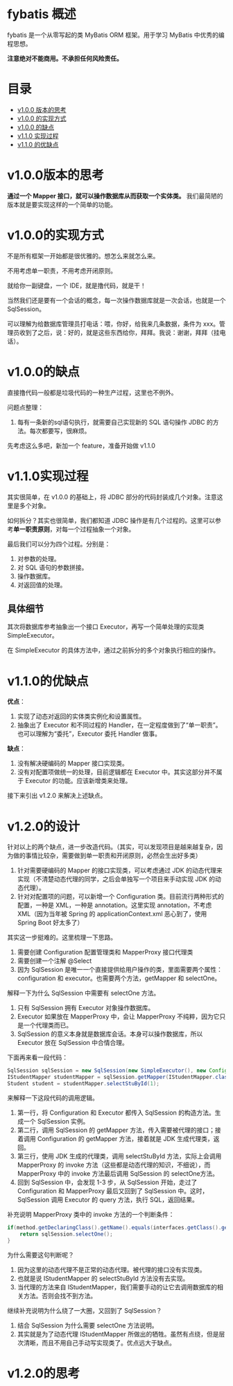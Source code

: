 # fybatis 概述

fybatis 是一个从零写起的类 MyBatis ORM 框架。用于学习 MyBatis 中优秀的编程思想。

**注意绝对不能商用。不承担任何风险责任。**

# 目录

*  [v1.0.0 版本的思考](#v1.0.0版本的思考)
*  [v1.0.0 的实现方式](#v1.0.0的实现方式)
*  [v1.0.0 的缺点](#v1.0.0的缺点)
*  [v1.1.0 实现过程](#v1.1.0实现过程)
*  [v1.1.0 的优缺点](#v1.1.0的优缺点)

# v1.0.0版本的思考

**通过一个 Mapper 接口，就可以操作数据库从而获取一个实体类。** 我们最简陋的版本就是要实现这样的一个简单的功能。

# v1.0.0的实现方式

不是所有框架一开始都是很优雅的。想怎么来就怎么来。

不用考虑单一职责，不用考虑开闭原则。

就给你一副键盘，一个 IDE，就是撸代码，就是干！

当然我们还是要有一个会话的概念，每一次操作数据库就是一次会话，也就是一个 SqlSession。

可以理解为给数据库管理员打电话：喂，你好，给我来几条数据，条件为 xxx。管理员收到了之后，说：好的，就是这些东西给你，拜拜。我说：谢谢，拜拜（挂电话）。

# v1.0.0的缺点

直接撸代码一般都是垃圾代码的一种生产过程，这里也不例外。

问题点整理：

1. 每有一条新的sql语句执行，就需要自己实现新的 SQL 语句操作 JDBC 的方法。每次都要写，很麻烦。

先考虑这么多吧，新加一个 feature，准备开始做 v1.1.0

# v1.1.0实现过程

其实很简单，在 v1.0.0 的基础上，将 JDBC 部分的代码封装成几个对象。注意这里是多个对象。

如何拆分？其实也很简单，我们都知道 JDBC 操作是有几个过程的。这里可以参考**单一职责原则**，对每一个过程抽象一个对象。

最后我们可以分为四个过程。分别是：
1. 对参数的处理。
2. 对 SQL 语句的参数拼接。
3. 操作数据库。
4. 对返回值的处理。

## 具体细节

其次将数据库参考抽象出一个接口 Executor，再写一个简单处理的实现类 SimpleExecutor。

在 SimpleExecutor 的具体方法中，通过之前拆分的多个对象执行相应的操作。

# v1.1.0的优缺点

**优点**：
1. 实现了动态对返回的实体类实例化和设置属性。
2. 抽象出了 Executor 和不同过程的 Handler，在一定程度做到了“单一职责”。也可以理解为“委托”，Executor 委托 Handler 做事。

**缺点**：
1. 没有解决硬编码的 Mapper 接口实现类。
2. 没有对配置项做统一的处理，目前逻辑都在 Executor 中。其实这部分并不属于 Executor 的功能。应该新增类来处理。

接下来引出 v1.2.0 来解决上述缺点。

# v1.2.0的设计

针对以上的两个缺点，进一步改造代码。（其实，可以发现项目是越来越复杂，因为做的事情比较杂，需要做到单一职责和开闭原则，必然会生出好多类）

1. 针对需要硬编码的 Mapper 的接口实现类，可以考虑通过 JDK 的动态代理来实现（不清楚动态代理的同学，之后会单独写一个项目来手动实现 JDK 的动态代理）。
2. 针对对配置项的问题，可以新增一个 Configuration 类。目前流行两种形式的配置，一种是 XML，一种是 annotation。这里实现 annotation，不考虑 XML（因为当年被 Spring 的 applicationContext.xml 恶心到了，使用 Spring Boot 好太多了）

其实这一步挺难的。这里梳理一下思路。
1. 需要创建 Configuration 配置管理类和 MapperProxy 接口代理类
2. 需要创建一个注解 @Select
3. 因为 SqlSession 是唯一一个直接提供给用户操作的类，里面需要两个属性：configuration 和 executor。也需要两个方法，getMapper 和 selectOne。

解释一下为什么 SqlSession 中需要有 selectOne 方法。
1. 只有 SqlSession 拥有 Executor 对象操作数据库。
2. Executor 如果放在 MapperProxy 中，会让 MapperProxy 不纯粹，因为它只是一个代理类而已。
3. SqlSession 的意义本身就是数据库会话。本身可以操作数据库，所以 Executor 放在 SqlSession 中合情合理。

下面再来看一段代码：

```java
SqlSession sqlSession = new SqlSession(new SimpleExecutor(), new Configuration());
IStudentMapper studentMapper = sqlSession.getMapper(IStudentMapper.class);
Student student = studentMapper.selectStuById(1);
```

来解释一下这段代码的调用逻辑。
1. 第一行，将 Configuration 和 Executor 都传入 SqlSession 的构造方法。生成一个 SqlSession 实例。
2. 第二行，调用 SqlSession 的 getMapper 方法，传入需要被代理的接口；接着调用 Configuration 的 getMapper 方法，接着就是 JDK 生成代理类，返回。
3. 第三行，使用 JDK 生成的代理类，调用 selectStuById 方法，实际上会调用 MapperProxy 的 invoke 方法（这些都是动态代理的知识，不细说），而 MapperProxy 中的 invoke 方法最后调用 SqlSession 的 selectOne方法。
4. 回到 SqlSession 中，会发现 1-3 步，从 SqlSession 开始，走过了 Configuration 和 MapperProxy 最后又回到了 SqlSession 中。这时，SqlSession 调用 Executor 的 query 方法，执行 SQL，返回结果。

补充说明 MapperProxy 类中的 invoke 方法的一个判断条件：

```java
if(method.getDeclaringClass().getName().equals(interfaces.getClass().getDeclaringClass().getName())){
    return sqlSession.selectOne();
}
```

为什么需要这句判断呢？
1. 因为这里的动态代理不是正常的动态代理。被代理的接口没有实现类。
2. 也就是说 IStudentMapper 的 selectStuById 方法没有去实现。
3. 当代理的方法来自 IStudentMapper，我们需要手动的让它去调用数据库的相关方法。否则会找不到方法。

继续补充说明为什么绕了一大圈，又回到了 SqlSession？
1. 结合 SqlSession 为什么需要 selectOne 方法说明。
2. 其实就是为了动态代理 IStudentMapper 所做出的牺牲。虽然有点绕，但是层次清晰，而且不用自己手动写实现类了。优点远大于缺点。

# v1.2.0的思考

